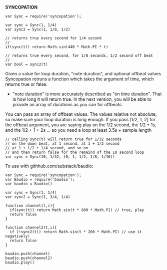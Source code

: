 **SYNCOPATION**

    var Sync = require('syncopation');
    
    var sync = Sync(1, 1/4)
    var sync2 = Sync(1, 1/8, 1/2)
 
    // returns true every second for 1/4 second
    //
    if(sync(t)) return Math.sin(440 * Math.PI * t)

    // returns true every second, for 1/8 seconds, 1/2 second off beat
    //
    var bool = sync2(t)

Given a value for loop duration, "note duration", and optional offbeat values
Syncopation retruns a function which takes the argument of time, which returns true or false.

* "note duration" is more accurately described as "on time duration". That is how long 
it will return true. In the next version, you will be able to provide an 
array of durations as you can for offbeats.

You can pass an array of offbeat values. The values relative not absolute,
so  make sure your loop duration is long enough. If you pass [1/2, 1, 2] 
for the offbeat argument,  you are saying play on the 1/2 second, 
the 1/2 + 1s, and the 1/2 + 1 + 2s ... so you need a loop at least 3.5s + sample length

    // calling sync(t) will return true for 1/32 seconds 
    // on the down beat, at 1 second, at 1 + 1/2 second
    // at 1 + 1/2 + 1/4 second, and so on
    // and then return false for the remaind of the 10 second loop
    var sync = Sync(10, 1/32, [0, 1, 1/2, 1/8, 1/16])

To use with githhub.com/substack/baudio:

    var Sync = require('syncopation');
    var Baudio = require('baudio');
    var baudio = Baudio()
   
    var sync = Sync(1, 1/4)
    var sync2 = Sync(1, 3/4, 1/4)
    
    function channel(t,i){
      if(sync(t)) return Math.sin(t * 880 * Math.PI) // true, play
      return false
    }

    function channel2(t,i){
      if (!sync2(t)) return Math.sin(t * 200 * Math.PI) // use it negatively! 
      return false
    }

    baudio.push(channel)
    baudio.push(channel2)
    baudio.play()